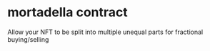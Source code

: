 # mortadella contract
Allow your NFT to be split into multiple unequal parts for fractional buying/selling
